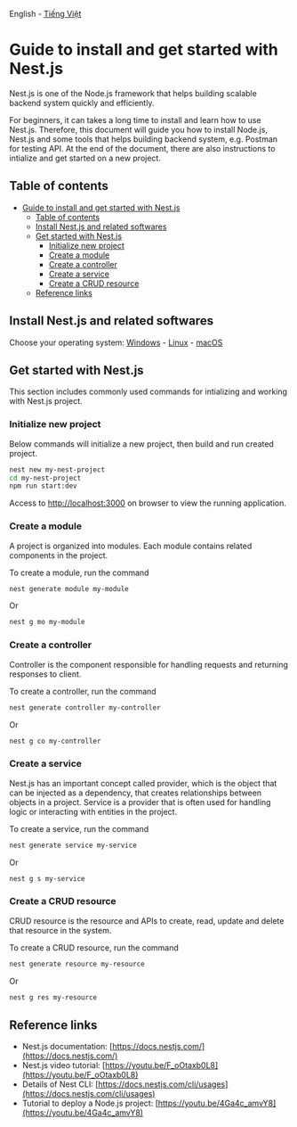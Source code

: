 English - [Tiếng Việt](Readme.md)

# Guide to install and get started with Nest.js

Nest.js is one of the Node.js framework that helps building scalable backend system quickly and efficiently.

For beginners, it can takes a long time to install and learn how to use Nest.js. Therefore, this document will guide you how to install Node.js, Nest.js and some tools that helps building backend system, e.g. Postman for testing API. At the end of the document, there are also instructions to intialize and get started on a new project.

## Table of contents

- [Guide to install and get started with Nest.js](#guide-to-install-and-get-started-with-nestjs)
  - [Table of contents](#table-of-contents)
  - [Install Nest.js and related softwares](#install-nestjs-and-related-softwares)
  - [Get started with Nest.js](#get-started-with-nestjs)
    - [Initialize new project](#initialize-new-project)
    - [Create a module](#create-a-module)
    - [Create a controller](#create-a-controller)
    - [Create a service](#create-a-service)
    - [Create a CRUD resource](#create-a-crud-resource)
  - [Reference links](#reference-links)


## Install Nest.js and related softwares

Choose your operating system: [Windows](en/Tutorial-Windows.md) - [Linux](en/Tutorial-Linux.md) - [macOS](en/Tutorial-macOS.md)

## Get started with Nest.js

This section includes commonly used commands for intializing and working with Nest.js project.

### Initialize new project

Below commands will initialize a new project, then build and run created project.

```sh
nest new my-nest-project
cd my-nest-project
npm run start:dev
```

Access to [http://localhost:3000](http://localhost:3000) on browser to view the running application.

### Create a module

A project is organized into modules. Each module contains related components in the project.

To create a module, run the command

```sh
nest generate module my-module
```

Or

```sh
nest g mo my-module
```

### Create a controller

Controller is the component responsible for handling requests and returning responses to client.

To create a controller, run the command

```sh
nest generate controller my-controller
```

Or

```sh
nest g co my-controller
```

### Create a service

Nest.js has an important concept called provider, which is the object that can be injected as a dependency, that creates relationships between objects in a project. Service is a provider that is often used for handling logic or interacting with entities in the project.

To create a service, run the command

```sh
nest generate service my-service
```

Or

```sh
nest g s my-service
```

### Create a CRUD resource

CRUD resource is the resource and APIs to create, read, update and delete that resource in the system.

To create a CRUD resource, run the command

```sh
nest generate resource my-resource
```

Or

```sh
nest g res my-resource
```

## Reference links

- Nest.js documentation: [https://docs.nestjs.com/](https://docs.nestjs.com/)
- Nest.js video tutorial: [https://youtu.be/F_oOtaxb0L8](https://youtu.be/F_oOtaxb0L8)
- Details of Nest CLI: [https://docs.nestjs.com/cli/usages](https://docs.nestjs.com/cli/usages)
- Tutorial to deploy a Node.js project: [https://youtu.be/4Ga4c_amvY8](https://youtu.be/4Ga4c_amvY8)